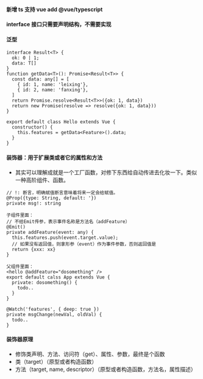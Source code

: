 #### 新增 ts 支持 vue add @vue/typescript

#### interface 接口只需要声明结构，不需要实现

#### 泛型

```
interface Result<T> {
  ok: 0 | 1;
  data: T[]
}
function getData<T>(): Promise<Result<T>> {
  const data: any[] = [
    { id: 1, name: 'leixing'},
    { id: 2, name: 'fanxing'},
  ]
  return Promise.resolve<Result<T>>({ok: 1, data})
  return new Promise(resolve => resolve({ok: 1, data}))
}

export default class Hello extends Vue {
  constructor() {
    this.features = getData<Feature>().data;
  }
}
```

#### 装饰器：用于扩展类或者它的属性和方法

- 其实可以理解成就是一个工厂函数，对修下东西给自动传进去化妆一下。类似一种高阶组件、函数。

```
// !: 断言，明确赋值断言意味着将来一定会给赋值。
@Prop({type: String, default: '})
private msg!: string
```

```
子组件里面：
// 不给Emit传参，表示事件名称是方法名（addFeature）
@Emit()
private addFeature(event: any) {
  this.features.push(event.target.value);
  // 如果没有返回值，则拿形参（event）作为事件参数，否则返回值是
  return {xxx: xx}
}

父组件里面：
<hello @addFeature="dosomething" />
export default calss App extends Vue {
  private: dosomething() {
    todo..
  }
}
```

```
@Watch('features', { deep: true })
private msgChange(newVal, oldVal) {
  todo..
}
```

#### 装饰器原理

- 修饰类声明、方法、访问符（get）、属性、参数，最终是个函数
- 类（target）（原型或者构造函数）
- 方法（target, name, descriptor）（原型或者构造函数，方法名，属性描述）
